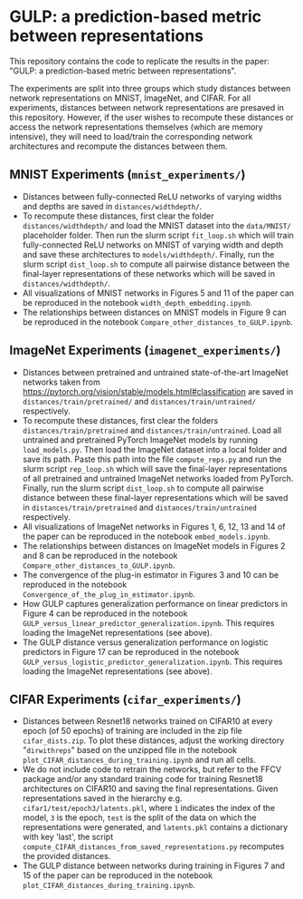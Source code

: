 # GULP: a prediction-based metric between representations
This repository contains the code to replicate the results in the paper: "GULP: a prediction-based metric between representations".


The experiments are split into three groups which study distances between network representations on MNIST, ImageNet, and CIFAR. For all experiments, distances between network representations are presaved in this repository. However, if the user wishes to recompute these distances or access the network representations themselves (which are memory intensive), they will need to load/train the corresponding network architectures and recompute the distances between them. 

## MNIST Experiments (`mnist_experiments/`)
* Distances between fully-connected ReLU networks of varying widths and depths are saved in `distances/widthdepth/`.
* To recompute these distances, first clear the folder `distances/widthdepth/` and load the MNIST dataset into the `data/MNIST/` placeholder folder. Then run the slurm script `fit_loop.sh` which will train fully-connected ReLU networks on MNIST of varying width and depth and save these architectures to `models/widthdepth/`. Finally, run the slurm script `dist_loop.sh` to compute all pairwise distance between the final-layer representations of these networks which will be saved in `distances/widthdepth/`.
* All visualizations of MNIST networks in Figures 5 and 11 of the paper can be reproduced in the notebook `width_depth_embedding.ipynb`.
* The relationships between distances on MNIST models in Figure 9 can be reproduced in the notebook `Compare_other_distances_to_GULP.ipynb`.

## ImageNet Experiments (`imagenet_experiments/`)
* Distances between pretrained and untrained state-of-the-art ImageNet networks taken from https://pytorch.org/vision/stable/models.html#classification are saved in `distances/train/pretrained/` and `distances/train/untrained/` respectively.
* To recompute these distances, first clear the folders `distances/train/pretrained` and `distances/train/untrained`. Load all untrained and pretrained PyTorch ImageNet models by running `load_models.py`. Then load the ImageNet dataset into a local folder and save its path. Paste this path into the file `compute_reps.py` and run the slurm script `rep_loop.sh` which will save the final-layer representations of all pretrained and untrained ImageNet networks loaded from PyTorch. Finally, run the slurm script `dist_loop.sh` to compute all pairwise distance between these final-layer representations which will be saved in `distances/train/pretrained` and `distances/train/untrained` respectively.
* All visualizations of ImageNet networks in Figures 1, 6, 12, 13 and 14 of the paper can be reproduced in the notebook `embed_models.ipynb`.
* The relationships between distances on ImageNet models in Figures 2 and 8 can be reproduced in the notebook `Compare_other_distances_to_GULP.ipynb`.
* The convergence of the plug-in estimator in Figures 3 and 10 can be reproduced in the notebook `Convergence_of_the_plug_in_estimator.ipynb`.
* How GULP captures generalization performance on linear predictors in Figure 4 can be reproduced in the notebook `GULP_versus_linear_predictor_generalization.ipynb`. This requires loading the ImageNet representations (see above).
* The GULP distance versus generalization performance on logistic predictors in Figure 17 can be reproduced in the notebook `GULP_versus_logistic_predictor_generalization.ipynb`. This requires loading the ImageNet representations (see above).

## CIFAR Experiments (`cifar_experiments/`)
* Distances between Resnet18 networks trained on CIFAR10 at every epoch (of 50 epochs) of training are included in the zip file `cifar_dists.zip`. To plot these distances, adjust the working directory "`dirwithreps`" based on the unzipped file in the notebook `plot_CIFAR_distances_during_training.ipynb` and run all cells.
* We do not include code to retrain the networks, but refer to the FFCV package and/or any standard training code for training Resnet18 architectures on CIFAR10 and saving the final representations. Given representations saved in the hierarchy e.g. `cifar1/test/epoch3/latents.pkl`, where `1` indicates the index of the model, `3` is the epoch, `test` is the split of the data on which the representations were generated, and `latents.pkl` contains a dictionary with key 'last', the script `compute_CIFAR_distances_from_saved_representations.py` recomputes the provided distances.
* The GULP distance between networks during training in Figures 7 and 15 of the paper can be reproduced in the notebook `plot_CIFAR_distances_during_training.ipynb`.
